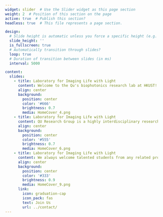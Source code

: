 ```yaml
---
widget: slider  # Use the Slider widget as this page section
weight: 2  # Position of this section on the page
active: true  # Publish this section?
headless: true  # This file represents a page section.

design:
  # Slide height is automatic unless you force a specific height (e.g. '400px')
  slide_height: ''
  is_fullscreen: true
  # Automatically transition through slides?
  loop: true
  # Duration of transition between slides (in ms)
  interval: 5000

content:
  slides:
    - title: Laboratory for Imaging Life with Light
      content: Welcome to the Qu's biophotonics research lab at HKUST!
      align: center
      background:
        position: center
        color: '#666'
        brightness: 0.7
        media: HomeCover_4.png
    - title: Laboratory for Imaging Life with Light
      content: QU Research Group is a highly interdisciplinary research team devoted to developing versatile biophotonics technology for fundamental and applied biomedical studies.
      align: center
      background:
        position: center
        color: '#555'
        brightness: 0.7
        media: HomeCover_6.png
    - title: Laboratory for Imaging Life with Light
      content: We always welcome talented students from any related programs.
      align: center
      background:
        position: center
        color: '#333'
        brightness: 0.9
        media: HomeCover_9.png
      link:
        icon: graduation-cap
        icon_pack: fas
        text: Join Us
        url: ../contact/
---
```

